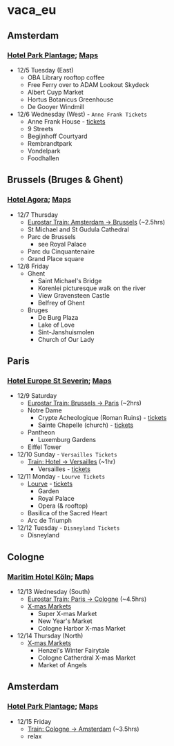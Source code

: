 # vaca\_eu

## Amsterdam
### [Hotel Park Plantage](https://www.hotelparkplantage.com/); [Maps](https://maps.app.goo.gl/X9oGKMpEdV9UPUEw7)
- 12/5 Tuesday (East)
    - OBA Library rooftop coffee
    - Free Ferry over to ADAM Lookout Skydeck
    - Albert Cuyp Market
    - Hortus Botanicus Greenhouse
   - De Gooyer Windmill
- 12/6 Wednesday (West) - `Anne Frank Tickets`
    - Anne Frank House - [tickets](https://www.annefrank.org/en/museum/tickets/)
    - 9 Streets
    - Begijnhoff Courtyard
    - Rembrandtpark
    - Vondelpark
    - Foodhallen

## Brussels (Bruges & Ghent)
### [Hotel Agora](https://www.hotelagora.be/); [Maps](https://maps.app.goo.gl/S8imw4MccUmb4Wtx7)
- 12/7 Thursday
    - [Eurostar Train: Amsterdam -> Brussels](https://www.google.com/maps/dir/Hotel+Park+Plantage,+Plantage+Middenlaan,+Amsterdam,+Netherlands/Hotel+Agora+Brussels+Grand+Place,+Rue+des+Eperonniers+3,+1000+Brussel+centrum,+Belgium/@51.6081863,3.3358552,8z/data=!3m1!4b1!4m18!4m17!1m5!1m1!1s0x47c60998a773e3f5:0xa2b5108dd73edb02!2m2!1d4.9113075!2d52.3663972!1m5!1m1!1s0x47c3c38095a9caa7:0x7e864a5f438c1950!2m2!1d4.3543492!2d50.8461925!2m3!6e0!7e2!8j1701945000!3e3?entry=ttu) (~2.5hrs)
    - St Michael and St Gudula Cathedral
    - Parc de Brussels
        - see Royal Palace
    - Parc du Cinquantenaire
    - Grand Place square
- 12/8 Friday
    - Ghent
        - Saint Michael's Bridge
        - Korenlei picturesque walk on the river
        - View Gravensteen Castle
        - Belfrey of Ghent
    - Bruges
        - De Burg Plaza
        - Lake of Love
        - Sint-Janshuismolen
        - Church of Our Lady

## Paris
### [Hotel Europe St Severin](https://hoteleurope.net/en/); [Maps](https://maps.app.goo.gl/43HUFcK9HKyMkpLX6)
- 12/9 Saturday
    - [Eurostar Train: Brussels -> Paris](https://www.google.com/maps/dir/Hotel+Agora+Brussels+Grand+Place,+Rue+des+Eperonniers,+Brussel+centrum,+Belgium/H%C3%B4tel+Europe+Saint-S%C3%A9verin,+38-40+Rue+Saint-S%C3%A9verin,+75005+Paris,+France/@49.8433734,2.0317966,8z/data=!3m1!4b1!4m18!4m17!1m5!1m1!1s0x47c3c38095a9caa7:0x7e864a5f438c1950!2m2!1d4.3543492!2d50.8461925!1m5!1m1!1s0x47e671e09e3f1161:0x727f1bb791c932c!2m2!1d2.3443131!2d48.8527518!2m3!6e0!7e2!8j1702114200!3e3?entry=ttu) (~2hrs)
    - Notre Dame
        - Crypte Acheologique (Roman Ruins) - [tickets](https://www.crypte.paris.fr/en/visit/access-opening-times-accessibility/museum-admission)
        - Sainte Chapelle (church) - [tickets](https://tickets.monuments-nationaux.fr/en-GB/session-products)
    - Pantheon
        - Luxemburg Gardens
    - Eiffel Tower
- 12/10 Sunday - `Versailles Tickets`
    - [Train: Hotel -> Versailles](https://www.google.com/maps/dir/H%C3%B4tel+Europe+Saint-S%C3%A9verin,+38-40+Rue+Saint-S%C3%A9verin,+75005+Paris,+France/Versailles+palace,+Versailles,+France/@48.8289953,2.1504306,12z/data=!3m2!4b1!5s0x47e67dbeb2a2d1cb:0xfaa83490b67c0c36!4m18!4m17!1m5!1m1!1s0x47e671e09e3f1161:0x727f1bb791c932c!2m2!1d2.3443131!2d48.8527518!1m5!1m1!1s0x47e67d94d7b14c75:0x538fcc15f59ce8f!2m2!1d2.1203554!2d48.8048649!2m3!6e1!7e2!8j1702202400!3e3?entry=ttu) (~1hr)
        - Versailles - [tickets](https://billetterie.chateauversailles.fr/passport-visite-chateau-css5-chateauversailles-lgen-pg51-ei552471.html)
- 12/11 Monday - `Lourve Tickets`
    - [Lourve](Lourve-Checklist.md) - [tickets](https://www.ticketlouvre.fr/louvre/b2c/index.cfm/pmpevent/eventCode/PMP)
        - Garden
        - Royal Palace
        - Opera (& rooftop)
    - Basilica of the Sacred Heart
    - Arc de Triumph
- 12/12 Tuesday - `Disneyland Tickets`
    - Disneyland

## Cologne
### [Maritim Hotel Köln](https://www.maritim.com/en/hotels/germany/hotel-cologne/hotel-overview); [Maps](https://maps.app.goo.gl/axRgKiChEzGFTW7v8)
- 12/13 Wednesday (South)
    - [Eurostar Train: Paris -> Cologne](https://www.google.com/maps/dir/H%C3%B4tel+Europe+Saint-S%C3%A9verin,+Rue+Saint-S%C3%A9verin,+Paris,+France/Maritim+Hotel+K%C3%B6ln,+Heumarkt+20,+50667+K%C3%B6ln,+Germany/@49.7409521,4.1576293,8z/data=!3m2!4b1!5s0x47bf25b15ecbba0d:0x1f499a6c4fc661d5!4m18!4m17!1m5!1m1!1s0x47e671e09e3f1161:0x727f1bb791c932c!2m2!1d2.3443131!2d48.8527518!1m5!1m1!1s0x47bf25b156ef40df:0xaacf0eed821efed1!2m2!1d6.9612077!2d50.9354728!2m3!6e0!7e2!8j1702461600!3e3?entry=ttu) (~4.5hrs)
    - [X-mas Markets](https://www.cologne-tourism.com/experiences-lifestyle/christmas)
        - Super X-mas Market
        - New Year's Market
        - Cologne Harbor X-mas Market
- 12/14 Thursday (North)
    - [X-mas Markets](https://www.cologne-tourism.com/experiences-lifestyle/christmas)
        - Henzel's Winter Fairytale
        - Cologne Catherdral X-mas Market
        - Market of Angels

## Amsterdam
### [Hotel Park Plantage](https://www.hotelparkplantage.com/); [Maps](https://maps.app.goo.gl/X9oGKMpEdV9UPUEw7)
- 12/15 Friday
    - [Train: Cologne -> Amsterdam](https://www.google.com/maps/dir/Maritim+Hotel+K%C3%B6ln,+Heumarkt,+Cologne,+Germany/Hotel+Park+Plantage,+Plantage+Middenlaan+26,+1018+DE+Amsterdam,+Netherlands/@51.6616116,5.2694169,9z/data=!4m18!4m17!1m5!1m1!1s0x47bf25b156ef40df:0xaacf0eed821efed1!2m2!1d6.9612077!2d50.9354728!1m5!1m1!1s0x47c60998a773e3f5:0xa2b5108dd73edb02!2m2!1d4.9113075!2d52.3663972!2m3!6e0!7e2!8j1702632600!3e3?entry=ttu) (~3.5hrs)
    - relax

